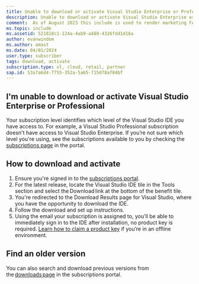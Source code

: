 ```yaml
---
title: Unable to download or activate Visual Studio Enterprise or Professional
description: Unable to download or activate Visual Studio Enterprise or Professional from Visual Studio Subscriptions
comment:  As of August 2023 this include is used to render marketing FAQ content for VS Subscriptions in the following portals - VSCom, Manage, and My portals. It was not used for learn.microsoft.com content at that time. SMEs are Evan Windom and Larissa Crawford of Red Door Collaborative and Sharvari Dighe.
ms.topic: include
ms.assetid: 521818c1-124a-4ab9-a488-4326fdd1d18a
author: evanwindom
ms.author: amast
ms.date: 04/01/2024
user.type: subscriber
tags: download, activate
subscription.type: vl, cloud, retail, partner
sap.id: 53a7a6d4-7755-352a-5a65-715d78af84bf
---
```


## I'm unable to download or activate Visual Studio Enterprise or Professional

Your subscription level identifies which level of the Visual Studio IDE you have access to. For example, a Visual Studio Professional subscription doesn't have access to Visual Studio Enterprise. If you’re not sure which level you're using, see the subscriptions available to you by checking the [subscriptions page](https://my.visualstudio.com/subscriptions) in the portal. 

## How to download and activate 

1. Ensure you're signed in to the [subscriptions portal](https://my.visualstudio.com/benefits).  
1. For the latest release, locate the Visual Studio IDE tile in the Tools section and select the Download link at the bottom of the benefit tile. 
1. You're redirected to the Download Results page for Visual Studio, where you have the opportunity to download the IDE.
1. Follow the download and set up instructions.
1. Using the email your subscription is assigned to, you’ll be able to immediately sign in to the IDE after installation, no product key is required. [Learn how to claim a product key](https://learn.microsoft.com/visualstudio/subscriptions/find-keys) if you’re in an offline environment. 

## Find an older version

You can also search and download previous versions from the [downloads page](https://my.visualstudio.com/Downloads?PId=6545) in the subscriptions portal.
